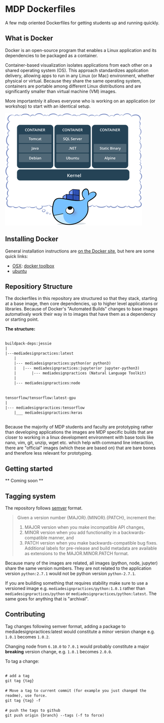 # MDP Dockerfiles

A few mdp oriented Dockerfiles for getting students up and running quickly.


## What is Docker

Docker is an open-source program that enables a Linux application and its dependencies to be packaged as a container.

Container-based visualization isolates applications from each other on a shared operating system (OS). This approach standardizes application delivery, allowing apps to run in any Linux (or Mac) environment, whether physical or virtual. Because they share the same operating system, containers are portable among different Linux distributions and are significantly smaller than virtual machine (VM) images. 

More importantnly it allows everyone who is working on an application (or workshop) to start with an identical setup.

![What is a Container <from docker.com>](./images/what_is_a_container.png)

## Installing Docker

General installation instructions are
[on the Docker site](https://docs.docker.com/installation/), but here are some
quick links:

* [OSX](https://docs.docker.com/installation/mac/): [docker toolbox](https://www.docker.com/toolbox)
* [ubuntu](https://docs.docker.com/installation/ubuntulinux/)


## Repositiory Structure

The dockerfiles in this repository are structured so that they stack, starting at a base image, then core dependencies, up to higher level applications or libraries. Because of Docker's "Automated Builds"  changes to base images automativaly work their way in to images that  have them as a dependency or starting point.

**The structure:**

```

buildpack-deps:jessie
|
|---mediadesignpractices:latest
    |
    |--- mediadesignpractices:python(or python3)
    |   |--- mediadesignpractices:jupyter(or jupyter-python3)
    |       |--- mediadesignpractices (Natural Language Toolkit)
    |
    |--- mediadesignpractices:node


tensorflow/tensorflow:latest-gpu
|
|--- mediadesignpractices:tensorflow
    |___ mediadesignpractices:keras


``` 

Because the majority of MDP students and faculty are prototyping rather than developing applications the images are MDP specific builds that are closer to working in a linux development environment with base tools like nano, vim, git, unzip, wget etc. which help with command line interaction, there are "official" images (which these are based on) that are bare bones and therefore less relevant for prototyping.


## Getting started
** Coming soon **

## Tagging system

The repository follows [semver](http://semver.org/) format.

> Given a version number {MAJOR}.{MINOR}.{PATCH}, increment the:
> 
> 1. MAJOR version when you make incompatible API changes,
> 2. MINOR version when you add functionality in a backwards-compatible manner, and
> 3. PATCH version when you make backwards-compatible bug fixes.
> Additional labels for pre-release and build metadata are available as extensions to the MAJOR.MINOR.PATCH format.

Because many of the images are related, all images (python, node, jupyter) share the same version numbers. They are not related to the application version `python:2.7.1` would not be python version `python-2.7.1`.

If you are building something that requires stability make sure to use a versioned image e.g. `mediadesignpractices/python:1.0.1` rather than `mediadesignpractices/python` or `mediadesignpractices/python:latest`.
The same goes for anything that is "archival".

## Contributing

Tag changes following semver format, adding a package to mediadesignpractices:latest would constitute a minor version change e.g. `1.0.1` becomes `1.0.2`.

Changing node from `6.10.0` to `7.0.1` would probably constitute a major **breaking** version change, e.g. `1.0.1` becomes `2.0.0`.

To tag a change:

```

# add a tag
git tag {tag}

# Move a tag to current commit (for example you just changed the readme), use force.
git tag {tag} -f

# push the tags to github
git push origin {branch} --tags (-f to force)

```
